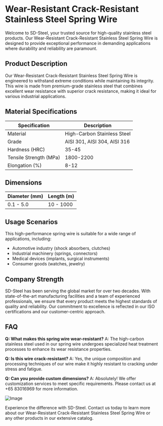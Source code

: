 # Wear-Resistant Crack-Resistant Stainless Steel Spring Wire

Welcome to SD-Steel, your trusted source for high-quality stainless steel products. Our Wear-Resistant Crack-Resistant Stainless Steel Spring Wire is designed to provide exceptional performance in demanding applications where durability and reliability are paramount.

## Product Description

Our Wear-Resistant Crack-Resistant Stainless Steel Spring Wire is engineered to withstand extreme conditions while maintaining its integrity. This wire is made from premium-grade stainless steel that combines excellent wear resistance with superior crack resistance, making it ideal for various industrial applications.

## Material Specifications

| Specification | Description |
|---------------|-------------|
| Material      | High-Carbon Stainless Steel |
| Grade         | AISI 301, AISI 304, AISI 316 |
| Hardness (HRC) | 35-45 |
| Tensile Strength (MPa) | 1800-2200 |
| Elongation (%) | 8-12 |

## Dimensions

| Diameter (mm) | Length (m) |
|---------------|------------|
| 0.1 - 5.0     | 10 - 1000  |

## Usage Scenarios

This high-performance spring wire is suitable for a wide range of applications, including:

- Automotive industry (shock absorbers, clutches)
- Industrial machinery (springs, connectors)
- Medical devices (implants, surgical instruments)
- Consumer goods (watches, jewelry)

## Company Strength

SD-Steel has been serving the global market for over two decades. With state-of-the-art manufacturing facilities and a team of experienced professionals, we ensure that every product meets the highest standards of quality and reliability. Our commitment to excellence is reflected in our ISO certifications and our customer-centric approach.

## FAQ

**Q: What makes this spring wire wear-resistant?**
A: The high-carbon stainless steel used in our spring wire undergoes specialized heat treatment processes to enhance its wear resistance properties.

**Q: Is this wire crack-resistant?**
A: Yes, the unique composition and processing techniques of our wire make it highly resistant to cracking under stress and fatigue.

**Q: Can you provide custom dimensions?**
A: Absolutely! We offer customization services to meet specific requirements. Please contact us at +65 83016969 for more information.

![Image](https://github.com/user-attachments/assets/2567258e-e124-4816-932d-1809bd27ef0b)

Experience the difference with SD-Steel. Contact us today to learn more about our Wear-Resistant Crack-Resistant Stainless Steel Spring Wire or any other products in our extensive catalog.